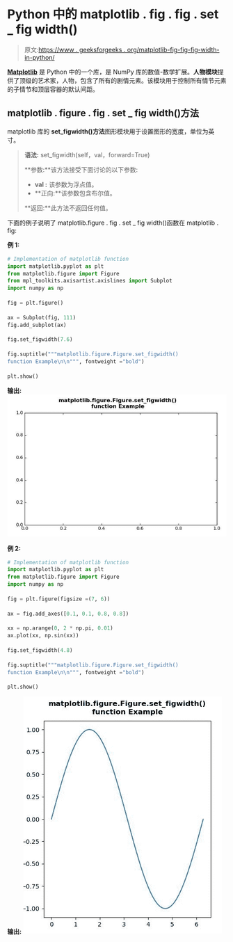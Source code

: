 # Python 中的 matplotlib . fig . fig . set _ fig width()

> 原文:[https://www . geeksforgeeks . org/matplotlib-fig-fig-fig-width-in-python/](https://www.geeksforgeeks.org/matplotlib-figure-figure-set_figwidth-in-python/)

[**Matplotlib**](https://www.geeksforgeeks.org/python-introduction-matplotlib/) 是 Python 中的一个库，是 NumPy 库的数值-数学扩展。**人物模块**提供了顶级的艺术家，人物，包含了所有的剧情元素。该模块用于控制所有情节元素的子情节和顶层容器的默认间距。

## matplotlib . figure . fig . set _ fig width()方法

matplotlib 库的 **set_figwidth()方法**图形模块用于设置图形的宽度，单位为英寸。

> **语法:** set_figwidth(self，val，forward=True)
> 
> **参数:**该方法接受下面讨论的以下参数:
> 
> *   **val :** 该参数为浮点值。
> *   **正向:**该参数包含布尔值。
> 
> **返回:**此方法不返回任何值。

下面的例子说明了 matplotlib.figure . fig . set _ fig width()函数在 matplotlib . fig:

**例 1:**

```py
# Implementation of matplotlib function 
import matplotlib.pyplot as plt 
from matplotlib.figure import Figure
from mpl_toolkits.axisartist.axislines import Subplot 
import numpy as np 

fig = plt.figure() 

ax = Subplot(fig, 111) 
fig.add_subplot(ax)

fig.set_figwidth(7.6)

fig.suptitle("""matplotlib.figure.Figure.set_figwidth()
function Example\n\n""", fontweight ="bold") 

plt.show()
```

**输出:**
![](img/a0cd94a247cad051201cb88a092716ae.png)

**例 2:**

```py
# Implementation of matplotlib function 
import matplotlib.pyplot as plt 
from matplotlib.figure import Figure
import numpy as np 

fig = plt.figure(figsize =(7, 6)) 

ax = fig.add_axes([0.1, 0.1, 0.8, 0.8])

xx = np.arange(0, 2 * np.pi, 0.01) 
ax.plot(xx, np.sin(xx)) 

fig.set_figwidth(4.8)

fig.suptitle("""matplotlib.figure.Figure.set_figwidth()
function Example\n\n""", fontweight ="bold") 

plt.show() 
```

**输出:**
![](img/067e6edda8b325bc451c8effbdd9c3ca.png)